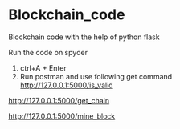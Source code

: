 # Blockchain_code
Blockchain code with the help of python flask

Run the code on spyder
1) ctrl+A + Enter
2) Run postman and use following get command
http://127.0.0.1:5000/is_valid

http://127.0.0.1:5000/get_chain

http://127.0.0.1:5000/mine_block
